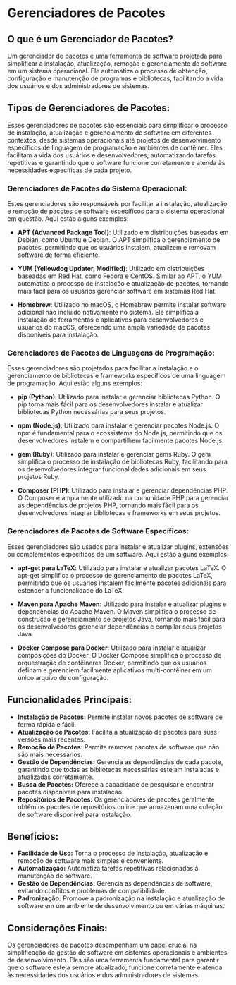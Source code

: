 # Gerenciadores de Pacotes

## O que é um Gerenciador de Pacotes?

Um gerenciador de pacotes é uma ferramenta de software projetada para simplificar a instalação, atualização, remoção e gerenciamento de software em um sistema operacional. Ele automatiza o processo de obtenção, configuração e manutenção de programas e bibliotecas, facilitando a vida dos usuários e dos administradores de sistemas.

## Tipos de Gerenciadores de Pacotes:

Esses gerenciadores de pacotes são essenciais para simplificar o processo de instalação, atualização e gerenciamento de software em diferentes contextos, desde sistemas operacionais até projetos de desenvolvimento específicos de linguagem de programação e ambientes de contêiner. Eles facilitam a vida dos usuários e desenvolvedores, automatizando tarefas repetitivas e garantindo que o software funcione corretamente e atenda às necessidades específicas de cada projeto.

### Gerenciadores de Pacotes do Sistema Operacional:

Estes gerenciadores são responsáveis por facilitar a instalação, atualização e remoção de pacotes de software específicos para o sistema operacional em questão. Aqui estão alguns exemplos:

- **APT (Advanced Package Tool)**: Utilizado em distribuições baseadas em Debian, como Ubuntu e Debian. O APT simplifica o gerenciamento de pacotes, permitindo que os usuários instalem, atualizem e removam software de forma eficiente.

- **YUM (Yellowdog Updater, Modified)**: Utilizado em distribuições baseadas em Red Hat, como Fedora e CentOS. Similar ao APT, o YUM automatiza o processo de instalação e atualização de pacotes, tornando mais fácil para os usuários gerenciar software em sistemas Red Hat.

- **Homebrew**: Utilizado no macOS, o Homebrew permite instalar software adicional não incluído nativamente no sistema. Ele simplifica a instalação de ferramentas e aplicativos para desenvolvedores e usuários do macOS, oferecendo uma ampla variedade de pacotes disponíveis para instalação.

### Gerenciadores de Pacotes de Linguagens de Programação:

Esses gerenciadores são projetados para facilitar a instalação e o gerenciamento de bibliotecas e frameworks específicos de uma linguagem de programação. Aqui estão alguns exemplos:

- **pip (Python)**: Utilizado para instalar e gerenciar bibliotecas Python. O pip torna mais fácil para os desenvolvedores instalar e atualizar bibliotecas Python necessárias para seus projetos.

- **npm (Node.js)**: Utilizado para instalar e gerenciar pacotes Node.js. O npm é fundamental para o ecossistema do Node.js, permitindo que os desenvolvedores instalem e compartilhem facilmente pacotes Node.js.

- **gem (Ruby)**: Utilizado para instalar e gerenciar gems Ruby. O gem simplifica o processo de instalação de bibliotecas Ruby, facilitando para os desenvolvedores integrar funcionalidades adicionais em seus projetos Ruby.

- **Composer (PHP)**: Utilizado para instalar e gerenciar dependências PHP. O Composer é amplamente utilizado na comunidade PHP para gerenciar as dependências de projetos PHP, tornando mais fácil para os desenvolvedores integrar bibliotecas e frameworks em seus projetos.

### Gerenciadores de Pacotes de Software Específicos:

Esses gerenciadores são usados para instalar e atualizar plugins, extensões ou complementos específicos de um software. Aqui estão alguns exemplos:

- **apt-get para LaTeX**: Utilizado para instalar e atualizar pacotes LaTeX. O apt-get simplifica o processo de gerenciamento de pacotes LaTeX, permitindo que os usuários instalem facilmente pacotes adicionais para estender a funcionalidade do LaTeX.

- **Maven para Apache Maven**: Utilizado para instalar e atualizar plugins e dependências do Apache Maven. O Maven simplifica o processo de construção e gerenciamento de projetos Java, tornando mais fácil para os desenvolvedores gerenciar dependências e compilar seus projetos Java.

- **Docker Compose para Docker**: Utilizado para instalar e atualizar composições do Docker. O Docker Compose simplifica o processo de orquestração de contêineres Docker, permitindo que os usuários definam e gerenciem facilmente aplicativos multi-contêiner em um único arquivo de configuração.

## Funcionalidades Principais:
- **Instalação de Pacotes:** Permite instalar novos pacotes de software de forma rápida e fácil.
- **Atualização de Pacotes:** Facilita a atualização de pacotes para suas versões mais recentes.
- **Remoção de Pacotes:** Permite remover pacotes de software que não são mais necessários.
- **Gestão de Dependências:** Gerencia as dependências de cada pacote, garantindo que todas as bibliotecas necessárias estejam instaladas e atualizadas corretamente.
- **Busca de Pacotes:** Oferece a capacidade de pesquisar e encontrar pacotes disponíveis para instalação.
- **Repositórios de Pacotes:** Os gerenciadores de pacotes geralmente obtêm os pacotes de repositórios online que armazenam uma coleção de software disponível para instalação.

## Benefícios:
- **Facilidade de Uso:** Torna o processo de instalação, atualização e remoção de software mais simples e conveniente.
- **Automatização:** Automatiza tarefas repetitivas relacionadas à manutenção de software.
- **Gestão de Dependências:** Gerencia as dependências de software, evitando conflitos e problemas de compatibilidade.
- **Padronização:** Promove a padronização na instalação e atualização de software em um ambiente de desenvolvimento ou em várias máquinas.

## Considerações Finais:
Os gerenciadores de pacotes desempenham um papel crucial na simplificação da gestão de software em sistemas operacionais e ambientes de desenvolvimento. Eles são uma ferramenta fundamental para garantir que o software esteja sempre atualizado, funcione corretamente e atenda às necessidades dos usuários e dos administradores de sistemas.
